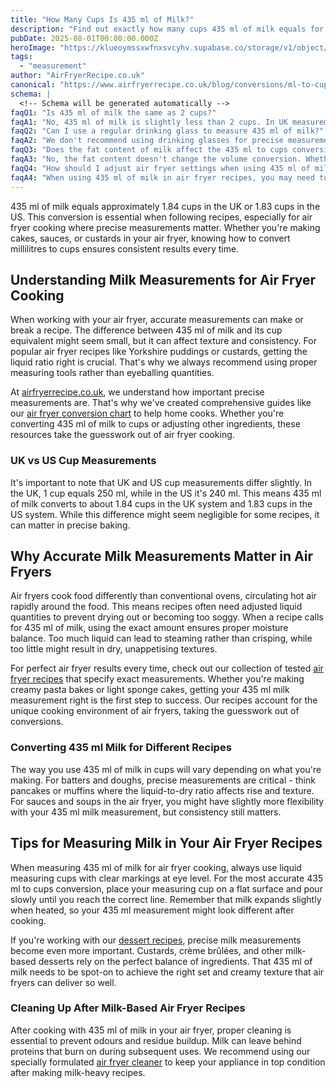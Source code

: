```yaml
---
title: "How Many Cups Is 435 ml of Milk?"
description: "Find out exactly how many cups 435 ml of milk equals for baking and cooking. Simple conversions for UK and US measurements."
pubDate: 2025-08-01T00:00:00.000Z
heroImage: "https://klueoymssxwfnxsvcyhv.supabase.co/storage/v1/object/public/Shmucket/how-many-cups-is-435-ml-of-milk.webp"
tags:
  - "measurement"
author: "AirFryerRecipe.co.uk"
canonical: "https://www.airfryerrecipe.co.uk/blog/conversions/ml-to-cups/how-many-cups-is-435-ml-of-milk"
schema: |
  <!-- Schema will be generated automatically -->
faqQ1: "Is 435 ml of milk the same as 2 cups?"
faqA1: "No, 435 ml of milk is slightly less than 2 cups. In UK measurements, it equals about 1.84 cups (as 1 UK cup = 250 ml). In US measurements, it's approximately 1.83 cups (as 1 US cup = 240 ml). This small difference matters in baking where precision is key."
faqQ2: "Can I use a regular drinking glass to measure 435 ml of milk?"
faqA2: "We don't recommend using drinking glasses for precise measurements like 435 ml of milk. Glass sizes vary widely and lack accurate markings. Instead, use a proper liquid measuring cup with millilitre and cup markings for reliable results, especially important for air fryer recipes where exact quantities affect cooking."
faqQ3: "Does the fat content of milk affect the 435 ml to cups conversion?"
faqA3: "No, the fat content doesn't change the volume conversion. Whether you're using skimmed, semi-skimmed, or whole milk, 435 ml will always equal the same cup measurement. However, fat content may affect how the milk behaves during cooking in your air fryer, particularly in recipes requiring emulsification or browning."
faqQ4: "How should I adjust air fryer settings when using 435 ml of milk in recipes?"
faqA4: "When using 435 ml of milk in air fryer recipes, you may need to adjust cooking times slightly. Milk-based dishes often benefit from slightly lower temperatures (reduce by 5-10°C) and longer cooking times to prevent curdling or excessive browning. Always check recipes at the minimum suggested time when working with large liquid quantities like 435 ml of milk."
---
```

<p>435 ml of milk equals approximately 1.84 cups in the UK or 1.83 cups in the US. This conversion is essential when following recipes, especially for air fryer cooking where precise measurements matter. Whether you're making cakes, sauces, or custards in your air fryer, knowing how to convert millilitres to cups ensures consistent results every time.</p>

<h2>Understanding Milk Measurements for Air Fryer Cooking</h2>
<p>When working with your air fryer, accurate measurements can make or break a recipe. The difference between 435 ml of milk and its cup equivalent might seem small, but it can affect texture and consistency. For popular air fryer recipes like Yorkshire puddings or custards, getting the liquid ratio right is crucial. That's why we always recommend using proper measuring tools rather than eyeballing quantities.</p>
<p>At <a href=https://www.airfryerrecipe.co.uk>airfryerrecipe.co.uk</a>, we understand how important precise measurements are. That's why we've created comprehensive guides like our <a href=https://www.airfryerrecipe.co.uk/air-fryer-conversion-chart>air fryer conversion chart</a> to help home cooks. Whether you're converting 435 ml of milk to cups or adjusting other ingredients, these resources take the guesswork out of air fryer cooking.</p>

<h3>UK vs US Cup Measurements</h3>
<p>It's important to note that UK and US cup measurements differ slightly. In the UK, 1 cup equals 250 ml, while in the US it's 240 ml. This means 435 ml of milk converts to about 1.84 cups in the UK system and 1.83 cups in the US system. While this difference might seem negligible for some recipes, it can matter in precise baking.</p>

<h2>Why Accurate Milk Measurements Matter in Air Fryers</h2>
<p>Air fryers cook food differently than conventional ovens, circulating hot air rapidly around the food. This means recipes often need adjusted liquid quantities to prevent drying out or becoming too soggy. When a recipe calls for 435 ml of milk, using the exact amount ensures proper moisture balance. Too much liquid can lead to steaming rather than crisping, while too little might result in dry, unappetising textures.</p>
<p>For perfect air fryer results every time, check out our collection of tested <a href=https://www.airfryerrecipe.co.uk/recipes>air fryer recipes</a> that specify exact measurements. Whether you're making creamy pasta bakes or light sponge cakes, getting your 435 ml milk measurement right is the first step to success. Our recipes account for the unique cooking environment of air fryers, taking the guesswork out of conversions.</p>

<h3>Converting 435 ml Milk for Different Recipes</h3>
<p>The way you use 435 ml of milk in cups will vary depending on what you're making. For batters and doughs, precise measurements are critical - think pancakes or muffins where the liquid-to-dry ratio affects rise and texture. For sauces and soups in the air fryer, you might have slightly more flexibility with your 435 ml milk measurement, but consistency still matters.</p>

<h2>Tips for Measuring Milk in Your Air Fryer Recipes</h2>
<p>When measuring 435 ml of milk for air fryer cooking, always use liquid measuring cups with clear markings at eye level. For the most accurate 435 ml to cups conversion, place your measuring cup on a flat surface and pour slowly until you reach the correct line. Remember that milk expands slightly when heated, so your 435 ml measurement might look different after cooking.</p>
<p>If you're working with our <a href=https://www.airfryerrecipe.co.uk/recipe-category/dessert>dessert recipes</a>, precise milk measurements become even more important. Custards, crème brûlées, and other milk-based desserts rely on the perfect balance of ingredients. That 435 ml of milk needs to be spot-on to achieve the right set and creamy texture that air fryers can deliver so well.</p>

<h3>Cleaning Up After Milk-Based Air Fryer Recipes</h3>
<p>After cooking with 435 ml of milk in your air fryer, proper cleaning is essential to prevent odours and residue buildup. Milk can leave behind proteins that burn on during subsequent uses. We recommend using our specially formulated <a href=https://www.airfryerrecipe.co.uk/air-fryer-cleaner>air fryer cleaner</a> to keep your appliance in top condition after making milk-heavy recipes.</p>
